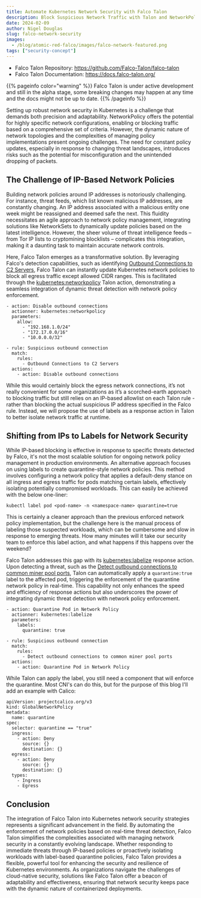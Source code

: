 ```yaml
---
title: Automate Kubernetes Network Security with Falco Talon
description: Block Suspicious Network Traffic with Talon and NetworkPolicies
date: 2024-02-09
author: Nigel Douglas
slug: falco-network-security
images:
  - /blog/atomic-red-falco/images/falco-network-featured.png
tags: ["security-concept"]
---
```


* Falco Talon Repository: https://github.com/Falco-Talon/falco-talon
* Falco Talon Documentation: https://docs.falco-talon.org/


{{% pageinfo color="warning" %}}
Falco Talon is under active development and still in the alpha stage, some breaking changes may happen at any time and the docs might not be up to date.
{{% /pageinfo %}}


Setting up robust network security in Kubernetes is a challenge that demands both precision and adaptability. NetworkPolicy offers the potential for highly specific network configurations, enabling or blocking traffic based on a comprehensive set of criteria. However, the dynamic nature of network topologies and the complexities of managing policy implementations present ongoing challenges. The need for constant policy updates, especially in response to changing threat landscapes, introduces risks such as the potential for misconfiguration and the unintended dropping of packets.

## The Challenge of IP-Based Network Policies

Building network policies around IP addresses is notoriously challenging. For instance, threat feeds, which list known malicious IP addresses, are constantly changing. An IP address associated with a malicious entity one week might be reassigned and deemed safe the next. This fluidity necessitates an agile approach to network policy management, integrating solutions like NetworkSets to dynamically update policies based on the latest intelligence. However, the sheer volume of threat intelligence feeds – from Tor IP lists to cryptomining blocklists – complicates this integration, making it a daunting task to maintain accurate network controls.

Here, Falco Talon emerges as a transformative solution. By leveraging Falco's detection capabilities, such as identifying [Outbound Connections to C2 Servers](https://thomas.labarussias.fr/falco-rules-explorer/?hash=0d2e8a0dd3369a030f7acfaab682ad92), Falco Talon can instantly update Kubernetes network policies  to block all egress traffic except allowed CIDR ranges. This is facilitated through the [kubernetes:networkpolicy](https://docs.falco-talon.org/docs/actionners/list/#kubernetesnetworkpolicy) Talon action, demonstrating a seamless integration of dynamic threat detection with network policy enforcement.


```
- action: Disable outbound connections
  actionner: kubernetes:networkpolicy
  parameters:
    allow:
      - "192.168.1.0/24"
      - "172.17.0.0/16"
      - "10.0.0.0/32"

- rule: Suspicious outbound connection
  match:
    rules:
      - Outbound Connections to C2 Servers
  actions:
    - action: Disable outbound connections
```


While this would certainly block the egress network connections, it’s not really convenient for some organizations as it’s a scorched-earth approach to blocking traffic but still relies on an IP-based allowlist on each Talon rule - rather than blocking the actual suspicious IP address specified in the Falco rule. Instead, we will propose the use of labels as a response action in Talon to better isolate network traffic at runtime.



## Shifting from IPs to Labels for Network Security

While IP-based blocking is effective in response to specific threats detected by Falco, it's not the most scalable solution for ongoing network policy management in production environments. An alternative approach focuses on using labels to create quarantine-style network policies. This method involves configuring a network policy that applies a default-deny stance on all ingress and egress traffic for pods matching certain labels, effectively isolating potentially compromised workloads. This can easily be achieved with the below one-liner:

```
kubectl label pod <pod-name> -n <namespace-name> quarantine=true
```

This is certainly a cleaner approach than the previous enforced network policy implementation, but the challenge here is the manual process of labeling those suspected workloads, which can be cumbersome and slow in response to emerging threats. How many minutes will it take our security team to enforce this label action, and what happens if this happens over the weekend? 

Falco Talon addresses this gap with its [kubernetes:labelize](https://docs.falco-talon.org/docs/actionners/list/#kuberneteslabelize) response action. Upon detecting a threat, such as the [Detect outbound connections to common miner pool ports](https://thomas.labarussias.fr/falco-rules-explorer/?hash=3f01c102c6d26af968d5eb6b6777085d), Talon can automatically apply a ```quarantine:true``` label to the affected pod, triggering the enforcement of the quarantine network policy in real-time. This capability not only enhances the speed and efficiency of response actions but also underscores the power of integrating dynamic threat detection with network policy enforcement.

```
- action: Quarantine Pod in Network Policy
  actionner: kubernetes:labelize
  parameters:
    labels:
      quarantine: true

- rule: Suspicious outbound connection
  match:
    rules:
      - Detect outbound connections to common miner pool ports
  actions:
    - action: Quarantine Pod in Network Policy
```

While Talon can apply the label, you still need a component that will enforce the quarantine. Most CNI's can do this, but for the purpose of this blog I'll add an example with Calico:
```
apiVersion: projectcalico.org/v3
kind: GlobalNetworkPolicy
metadata:
  name: quarantine
spec:
  selector: quarantine == "true"
  ingress:
    - action: Deny
      source: {}
      destination: {}
  egress:
    - action: Deny
      source: {}
      destination: {}
  types:
    - Ingress
    - Egress
```

## Conclusion

The integration of Falco Talon into Kubernetes network security strategies represents a significant advancement in the field. By automating the enforcement of network policies based on real-time threat detection, Falco Talon simplifies the complexities associated with managing network security in a constantly evolving landscape. Whether responding to immediate threats through IP-based policies or proactively isolating workloads with label-based quarantine policies, Falco Talon provides a flexible, powerful tool for enhancing the security and resilience of Kubernetes environments. As organizations navigate the challenges of cloud-native security, solutions like Falco Talon offer a beacon of adaptability and effectiveness, ensuring that network security keeps pace with the dynamic nature of containerized deployments.
